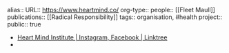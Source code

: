 alias::
URL:: https://www.heartmind.co/
org-type:: 
people:: [[Fleet Maull]] 
publications:: [[Radical Responsibility]] 
tags:: organisation, #health 
project::
public:: true

- [Heart Mind Institute | Instagram, Facebook | Linktree](https://linktr.ee/heartmindinstitute)
-